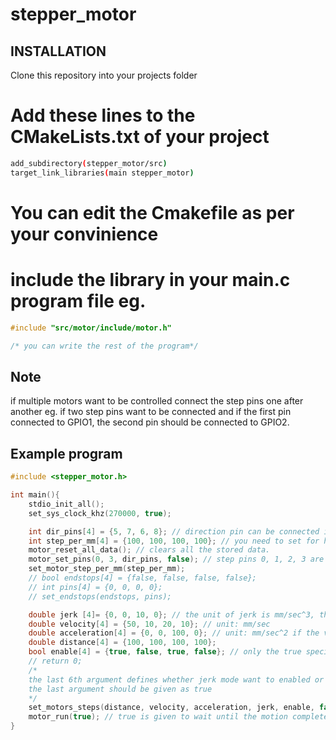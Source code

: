 # stepper_motor

## INSTALLATION
Clone this repository into your projects folder

# Add these lines to the CMakeLists.txt of your project
```sh
add_subdirectory(stepper_motor/src)
target_link_libraries(main stepper_motor)
```
# You can edit the Cmakefile as per your convinience
# include the library in your main.c program file eg.
```c
#include "src/motor/include/motor.h"

/* you can write the rest of the program*/
```

## Note
if multiple motors want to be controlled connect the step pins one after another eg. if two step pins want to be connected and if the first pin connected to GPIO1, the second pin should be connected to GPIO2. 

## Example program
```c
#include <stepper_motor.h>

int main(){
    stdio_init_all();
    set_sys_clock_khz(270000, true);

    int dir_pins[4] = {5, 7, 6, 8}; // direction pin can be connected in any order, if four motors are connected four dir pins should be given in a array.
    int step_per_mm[4] = {100, 100, 100, 100}; // you need to set for how many step a mm of distance is crossed.
    motor_reset_all_data(); // clears all the stored data.
    motor_set_pins(0, 3, dir_pins, false); // step pins 0, 1, 2, 3 are connected to four motor drivers.
    set_motor_step_per_mm(step_per_mm);
    // bool endstops[4] = {false, false, false, false};
    // int pins[4] = {0, 0, 0, 0};
    // set_endstops(endstops, pins);

    double jerk [4]= {0, 0, 10, 0}; // the unit of jerk is mm/sec^3, the values should be in the order of the motors, the values are set to 0 the function of jerk will be disabled
    double velocity[4] = {50, 10, 20, 10}; // unit: mm/sec
    double acceleration[4] = {0, 0, 100, 0}; // unit: mm/sec^2 if the values are set to 0 the acceleration mode will be turned off and only the velocity mode takes place
    double distance[4] = {100, 100, 100, 100};
    bool enable[4] = {true, false, true, false}; // only the true specified motor alone enabled if false the motor does not move.
    // return 0;
    /*
    the last 6th argument defines whether jerk mode want to enabled or not, and if the motor should be runned immediatly
    the last argument should be given as true
    */
    set_motors_steps(distance, velocity, acceleration, jerk, enable, false);
    motor_run(true); // true is given to wait until the motion completes or false to not to wait and move to the next line
}
```
